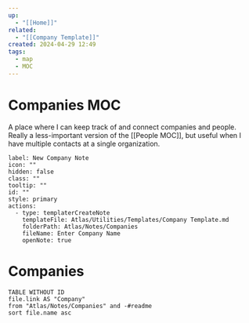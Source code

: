 ```yaml
---
up:
  - "[[Home]]"
related:
  - "[[Company Template]]"
created: 2024-04-29 12:49
tags:
  - map
  - MOC
---
```


# Companies MOC
A place where I can keep track of and connect companies and people. Really a less-important version of the [[People MOC]], but useful when I have multiple contacts at a single organization.


```meta-bind-button
label: New Company Note
icon: ""
hidden: false
class: ""
tooltip: ""
id: ""
style: primary
actions:
  - type: templaterCreateNote
    templateFile: Atlas/Utilities/Templates/Company Template.md
    folderPath: Atlas/Notes/Companies
    fileName: Enter Company Name
    openNote: true

```

# Companies
```dataview
TABLE WITHOUT ID
file.link AS "Company"
from "Atlas/Notes/Companies" and -#readme
sort file.name asc
```

